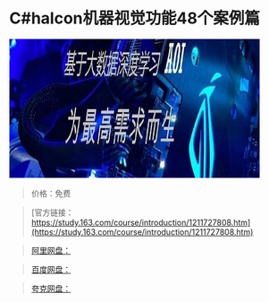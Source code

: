 # C#halcon机器视觉功能48个案例篇

![img](../../../assets/study163/free/8a1054ca8f4b4b9d9e11f81a3be0645e.jpg)

> 价格：免费

> [官方链接：https://study.163.com/course/introduction/1211727808.htm](https://study.163.com/course/introduction/1211727808.htm)

> [阿里网盘：]()

> [百度网盘：]()

> [夸克网盘：]()
